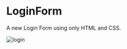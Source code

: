 # LoginForm

A new Login Form using only HTML and CSS.


![login](https://github.com/MathGrecco/LoguinForm/assets/102771688/21be584b-c81c-4415-9923-a64908b26882)


